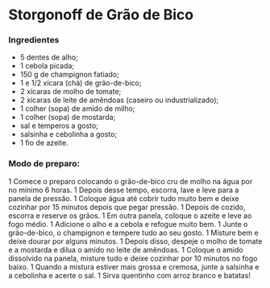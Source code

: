 # Storgonoff de Grão de Bico

### Ingredientes

- 5 dentes de alho;
- 1 cebola picada;
- 150 g de champignon fatiado;
- 1 e 1/2 xícara (chá) de grão-de-bico;
- 2 xícaras de molho de tomate;
- 2 xícaras de leite de amêndoas (caseiro ou industrializado);
- 1 colher (sopa) de amido de milho;
- 1 colher (sopa) de mostarda;
- sal e temperos a gosto;
- salsinha e cebolinha a gosto;
- 1 fio de azeite.

### Modo de preparo:

1 Comece o preparo colocando o grão-de-bico cru de molho na água por no mínimo 6 horas.
1 Depois desse tempo, escorra, lave e leve para a panela de pressão.
1 Coloque água até cobrir tudo muito bem e deixe cozinhar por 15 minutos depois que pegar pressão.
1 Depois de cozido, escorra e reserve os grãos.
1 Em outra panela, coloque o azeite e leve ao fogo médio.
1 Adicione o alho e a cebola e refogue muito bem.
1 Junte o grão-de-bico, o champignon e tempere tudo ao seu gosto.
1 Misture bem e deixe dourar por alguns minutos.
1 Depois disso, despeje o molho de tomate e a mostarda e dilua o amido no leite de amêndoas.
1 Coloque o amido dissolvido na panela, misture tudo e deixe cozinhar por 10 minutos no fogo baixo.
1 Quando a mistura estiver mais grossa e cremosa, junte a salsinha e a cebolinha e acerte o sal.
1 Sirva quentinho com arroz branco e batatas!